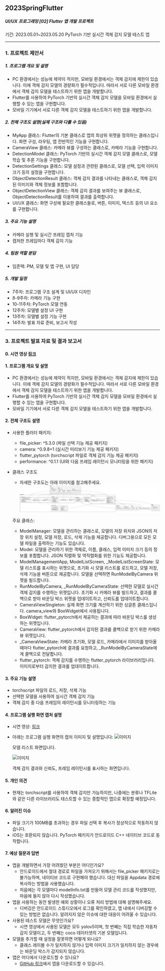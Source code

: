 ## 2023SpringFlutter 
##### UI/UX 프로그래밍 [02] Flutter 앱 개발 프로젝트
기간: 2023.05.01~2023.05.20
PyTorch 기반 실시간 객체 감지 모델 테스트 앱 

------------

### 1. 프로젝트 제안서

##### 1. 프로그램 개요 및 설명
- PC 환경에서는 성능에 제약이 적지만, 모바일 환경에서는 객체 감지에 제한이 있습니다. 이에 객체 감지 모델의 경량화가 필수적입니다. 따라서 서로 다른 모바일 환경에서 객체 감지 모델을 테스트하기 위한 앱을 개발합니다.
- Flutter를 사용하여 PyTorch 기반의 실시간 객체 감지 모델을 모바일 환경에서 실행할 수 있는 앱을 구현합니다.
- 모바일 기기에서 서로 다른 객체 감지 모델을 테스트하기 위한 앱을 개발합니다.

##### 2. 전체 구조도 설명(실제 구조와 다를 수 있음)
- MyApp 클래스: Flutter의 기본 클래스로 앱의 최상위 위젯을 정의하는 클래스입니다. 화면 구성, 라우팅, 앱 전반적인 기능을 구현합니다.
- CameraView 클래스: 카메라 뷰를 구성하는 클래스로, 카메라 기능을 구현합니다.
- DetectionModel 클래스: PyTorch 기반의 실시간 객체 감지 모델 클래스로, 모델 학습 및 추론 기능을 구현합니다.
- DetectionSettings 클래스: 모델 설정과 관련된 클래스로, 모델 선택, 입력 이미지 크기 등의 설정을 구현합니다.
- ObjectDetectionResult 클래스: 객체 감지 결과를 나타내는 클래스로, 객체 감지된 이미지와 객체 정보를 포함합니다.
- ObjectDetectionView 클래스: 객체 감지 결과를 보여주는 뷰 클래스로, ObjectDetectionResult를 이용하여 결과를 출력합니다.
- UI/UX 클래스: 화면 구성에 필요한 클래스들로, 버튼, 이미지, 텍스트 등의 UI 요소를 구현합니다.

##### 3. 주요 기능 설명
- 카메라 실행 및 실시간 프레임 캡처 기능
- 캡처한 프레임마다 객체 감지 기능

##### 4. 팀원 역할 분담
- 임준택: PM, 모델 및 앱 구현, UI 담당

##### 5. 개발 일정
- 7주차: 프로그램 구조 설계 및 UI/UX 디자인
- 8-9주차: 카메라 기능 구현
- 10-11주차: PyTorch 모델 연동
- 12주차: 모델별 설정 UI 구현
- 13주차: 모델별 설정 기능 구현
- 14주차: 발표 자료 준비, 보고서 작성

------------
### 3. 프로젝트 발표 자료 및 결과 보고서
#### 0. 시연 영상 [링크](https://www.youtube.com/watch?v=HKiJsClo43w)
#### 1. 프로그램 개요 및 설명
- PC 환경에서는 성능에 제약이 적지만, 모바일 환경에서는 객체 감지에 제한이 있습니다. 이에 객체 감지 모델의 경량화가 필수적입니다. 따라서 서로 다른 모바일 환경에서 객체 감지 모델을 테스트하기 위한 앱을 개발합니다.
- Flutter를 사용하여 PyTorch 기반의 실시간 객체 감지 모델을 모바일 환경에서 실행할 수 있는 앱을 구현합니다.
- 모바일 기기에서 서로 다른 객체 감지 모델을 테스트하기 위한 앱을 개발합니다.

#### 2. 전체 구조도 설명
- 사용한 플러터 패키지:
  - file_picker: ^5.3.0 (파일 선택 기능 제공 패키지)
  - camera: ^0.9.8+1 (실시간 미리보기 기능 제공 패키지)
  - flutter_pytorch (torchscript 파일로 객체 감지 기능 제공 패키지)
  - performance: ^0.1.1 (UI와 다음 프레임 레이턴시 모니터링을 위한 패키지)

- 클래스 구조도
  - 자세한 구조도는 아래 이미지를 참고해주세요.
  ![Class UML](https://raw.githubusercontent.com/rage147-OwO/2023SpringFlutter/main/classUML.svg?token=GHSAT0AAAAAACBC3VJXMNE464BTIID7RS6EZDLTTFA)
  
  주요 클래스:
  - ModelManager: 모델을 관리하는 클래스로, 모델의 저장 위치와   JSON의 저장 위치 설정, 모델 저장, 로드, 삭제 기능을 제공합니다. 디버그용으로 모든 모델 파일을 출력하는 기능도 있습니다.
  - Model: 모델을 관리하기 위한 객체로, 이름, 클래스, 입력 이미지 크기 등의 정보를 포함합니다. JSON 직렬화 및 역직렬화를 위한 기능도 제공합니다.
  - ModelManagementApp, ModelListScreen, _ModelListScreenState: 모델 리스트를 표시하는 위젯으로, 초기화 시 모델 리스트를 로드하고, 모델 저장, 삭제 기능을 버튼으로 제공합니다. 모델을 선택하면 RunModelByCamera 위젯을 빌드합니다.
  - RunModelByCamera, _RunModelByCameraState: 선택한 모델로 실시간 객체 감지를 수행하는 위젯입니다. 초기화 시 카메라 뷰를 빌드하고, 결과를 콜백으로 받아 바운딩 박스 위젯을 업데이트하고, 신뢰도를 업데이트합니다.
  - CameraViewSingleton: 실제 화면 크기를 계산하기 위한 싱글톤 클래스입니다. camera_view와 BoxWidget에서 사용됩니다.
  - BoxWidget: flutter_pytorch에서 제공하는 결과에 따라 바운딩 박스를 생성하는 위젯입니다.
  - CameraView: flutter_pytorch에서 감지된 결과를 콜백으로 받기 위한 카메라 뷰 위젯입니다.
  - _CameraViewState: 카메라 초기화, 모델 로드, 카메라에서 이미지를 받아올 때마다 flutter_pytorch에 결과를 요청하고, _RunModelByCameraState에게 콜백으로 전달합니다.
  - flutter_pytorch: 객체 감지를 수행하는 flutter_pytorch 라이브러리입니다. 이미지로부터 감지한 결과를 업데이트합니다.

#### 3. 주요 기능 설명
- torchscript 파일의 로드, 저장, 삭제 기능
- 선택한 모델을 사용하여 실시간 객체 감지 기능
- 객체 감지 중 다음 프레임의 레이턴시를 모니터링하는 기능

#### 4. 프로그램 실행 화면 캡처 설명
- 시연 영상: [링크](https://www.youtube.com/watch?v=HKiJsClo43w)
- 아래는 프로그램 실행 화면의 캡처 이미지 및 설명입니다:
  ![이미지](https://github.com/rasbt/deeplearning-models/assets/96696114/9c0b6252-e75f-44bb-8fee-f142a1b9a6ad)
  
  모델 리스트 화면입니다.

  ![이미지](https://github.com/rasbt/deeplearning-models/assets/96696114/4f99e285-8789-4888-91d2-1e4e00f37523)
  
  객체 감지 결과와 신뢰도, 프레임 레이턴시를 표시하는 화면입니다.

#### 5. 개인 의견
- 현재는 torchscript를 사용하여 객체 감지만 가능하지만, 나중에는 분류나 TFLite와 같은 다른 라이브러리도 테스트할 수 있는 종합적인 앱으로 확장할 예정입니다.

#### 6. 알려진 이슈
- 파일 크기가 100MB를 초과하는 경우 파일 선택 후 복사가 정상적으로 작동하지 않습니다.
- iOS는 호환되지 않습니다. PyTorch 패키지가 안드로이드 C++ 네이티브 코드로 동작합니다.

#### 7. 예상 질문과 답변
- 앱을 개발하면서 가장 어려웠던 부분은 어디인가요?
  - 안드로이드에서 절대 경로로 파일을 가져오기 위해서는 file_picker 패키지로는 불가능하며, 네이티브 코드로 구현해야 했습니다. 대신 파일을 Appdata 경로에 복사하는 방법을 사용했습니다.
  - 처음에는 각 모델마다 modelInfo.txt를 만들어 모델 관리 코드를 작성했지만, 마음에 들지 않아 다시 작성했습니다.
- 앱을 사용하는 동안 발생한 예외 상황이나 오류 처리 방법에 대해 설명해주세요.
  - 디버깅은 안드로이드 스튜디오에서 로그를 확인하였고, 앱 내에서 디버깅할 수 있는 방법은 없습니다. 알려지지 않은 이슈에 대한 대응이 어려울 수 있습니다.
- 사용된 테스트 모델은 무엇인가요?
  - 시연 영상에서 사용된 모델은 모두 yolov5이며, 첫 번째는 직접 학습한 자동차 감지 모델이고, 두 번째는 coco 데이터셋의 기본 모델입니다.
- 모델을 추가할 때 설정을 잘못하면 어떻게 되나요?
  - 클래스 레이블 수가 일치하지 않거나 입력 이미지 크기가 일치하지 않는 경우에는 바운딩 박스가 감지되지 않습니다.
- 앱은 어디에서 다운로드할 수 있나요?
  - [GitHub 링크](https://github.com/rage147-OwO/flutter_objectdetectionBypytorch)에서 앱을 다운로드할 수 있습니다.
